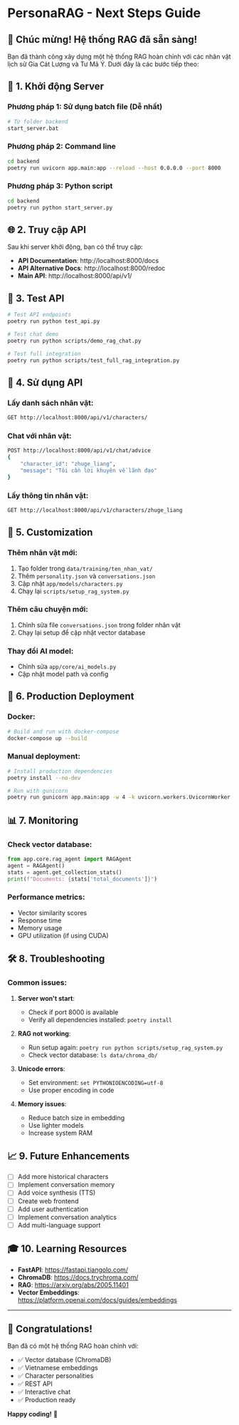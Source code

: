 # PersonaRAG - Next Steps Guide

## 🎉 Chúc mừng! Hệ thống RAG đã sẵn sàng!

Bạn đã thành công xây dựng một hệ thống RAG hoàn chỉnh với các nhân vật lịch sử Gia Cát Lượng và Tư Mã Ý. Dưới đây là các bước tiếp theo:

## 🚀 1. Khởi động Server

### Phương pháp 1: Sử dụng batch file (Dễ nhất)

```bash
# Từ folder backend
start_server.bat
```

### Phương pháp 2: Command line

```bash
cd backend
poetry run uvicorn app.main:app --reload --host 0.0.0.0 --port 8000
```

### Phương pháp 3: Python script

```bash
cd backend
poetry run python start_server.py
```

## 🌐 2. Truy cập API

Sau khi server khởi động, bạn có thể truy cập:

- **API Documentation**: http://localhost:8000/docs
- **API Alternative Docs**: http://localhost:8000/redoc
- **Main API**: http://localhost:8000/api/v1/

## 🧪 3. Test API

```bash
# Test API endpoints
poetry run python test_api.py

# Test chat demo
poetry run python scripts/demo_rag_chat.py

# Test full integration
poetry run python scripts/test_full_rag_integration.py
```

## 📱 4. Sử dụng API

### Lấy danh sách nhân vật:

```bash
GET http://localhost:8000/api/v1/characters/
```

### Chat với nhân vật:

```bash
POST http://localhost:8000/api/v1/chat/advice
{
    "character_id": "zhuge_liang",
    "message": "Tôi cần lời khuyên về lãnh đạo"
}
```

### Lấy thông tin nhân vật:

```bash
GET http://localhost:8000/api/v1/characters/zhuge_liang
```

## 🔧 5. Customization

### Thêm nhân vật mới:

1. Tạo folder trong `data/training/ten_nhan_vat/`
2. Thêm `personality.json` và `conversations.json`
3. Cập nhật `app/models/characters.py`
4. Chạy lại `scripts/setup_rag_system.py`

### Thêm câu chuyện mới:

1. Chỉnh sửa file `conversations.json` trong folder nhân vật
2. Chạy lại setup để cập nhật vector database

### Thay đổi AI model:

- Chỉnh sửa `app/core/ai_models.py`
- Cập nhật model path và config

## 🎯 6. Production Deployment

### Docker:

```bash
# Build and run with docker-compose
docker-compose up --build
```

### Manual deployment:

```bash
# Install production dependencies
poetry install --no-dev

# Run with gunicorn
poetry run gunicorn app.main:app -w 4 -k uvicorn.workers.UvicornWorker
```

## 📊 7. Monitoring

### Check vector database:

```python
from app.core.rag_agent import RAGAgent
agent = RAGAgent()
stats = agent.get_collection_stats()
print(f"Documents: {stats['total_documents']}")
```

### Performance metrics:

- Vector similarity scores
- Response time
- Memory usage
- GPU utilization (if using CUDA)

## 🛠 8. Troubleshooting

### Common issues:

1. **Server won't start**:

   - Check if port 8000 is available
   - Verify all dependencies installed: `poetry install`

2. **RAG not working**:

   - Run setup again: `poetry run python scripts/setup_rag_system.py`
   - Check vector database: `ls data/chroma_db/`

3. **Unicode errors**:

   - Set environment: `set PYTHONIOENCODING=utf-8`
   - Use proper encoding in code

4. **Memory issues**:
   - Reduce batch size in embedding
   - Use lighter models
   - Increase system RAM

## 📈 9. Future Enhancements

- [ ] Add more historical characters
- [ ] Implement conversation memory
- [ ] Add voice synthesis (TTS)
- [ ] Create web frontend
- [ ] Add user authentication
- [ ] Implement conversation analytics
- [ ] Add multi-language support

## 🎓 10. Learning Resources

- **FastAPI**: https://fastapi.tiangolo.com/
- **ChromaDB**: https://docs.trychroma.com/
- **RAG**: https://arxiv.org/abs/2005.11401
- **Vector Embeddings**: https://platform.openai.com/docs/guides/embeddings

---

## 🎉 Congratulations!

Bạn đã có một hệ thống RAG hoàn chỉnh với:

- ✅ Vector database (ChromaDB)
- ✅ Vietnamese embeddings
- ✅ Character personalities
- ✅ REST API
- ✅ Interactive chat
- ✅ Production ready

**Happy coding!** 🚀
